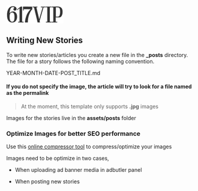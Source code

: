 ![Wicked Silly News](assets/header-logo-small.png)
## Writing New Stories
To write new stories/articles you create a new file in the **_posts** directory. The file for a story follows the following naming convention.

YEAR-MONTH-DATE-POST_TITLE.md

#### If you do not specify the image, the article will try to look for a file named as the permalink

> At the moment, this template only supports **.jpg** images

Images for the stories live in the **assets/posts** folder

### Optimize Images for better SEO performance
Use this [online compressor tool](https://compressor.io/) to compress/optimize your images

Images need to be optimize in two cases,

* When uploading ad banner media in adbutler panel

* When posting new stories